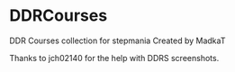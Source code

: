 # DDRCourses
DDR Courses collection for stepmania
Created by MadkaT

Thanks to jch02140 for the help with DDRS screenshots.
